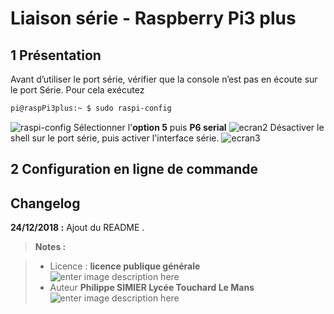 ﻿# Liaison série - Raspberry Pi3 plus

## 1 Présentation
Avant d’utiliser le port série, vérifier que la console n’est pas en écoute sur le port Série. Pour cela exécutez
```bash
pi@raspPi3plus:~ $ sudo raspi-config
```
![raspi-config ](/images/raspi-config.PNG)
Sélectionner l'**option 5**  puis **P6 serial**
![ecran2 ](/images/ecran2.PNG)
Désactiver le shell sur le port série, puis activer l'interface série.
![ecran3 ](/images/ecran3.PNG)

## 2 Configuration en ligne de commande




## Changelog

 **24/12/2018 :** Ajout du README . 
 
 
> **Notes :**


> - Licence : **licence publique générale** ![enter image description here](https://img.shields.io/badge/licence-GPL-green.svg)
> - Auteur **Philippe SIMIER Lycée Touchard Le Mans**
>  ![enter image description here](https://img.shields.io/badge/built-passing-green.svg)
<!-- TOOLBOX 

Génération des badges : https://shields.io/
Génération de ce fichier : https://stackedit.io/editor#



